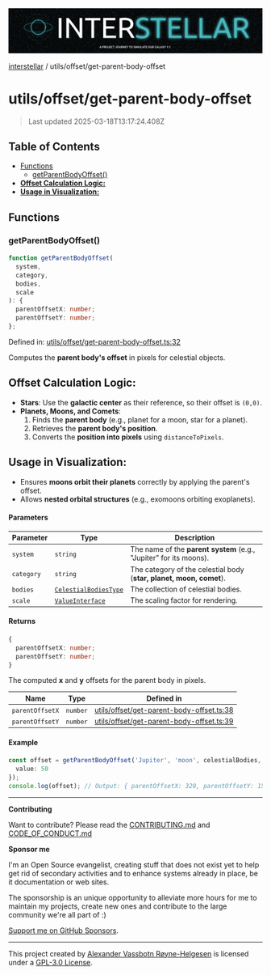 <div>
  <img alt="SPECCER logo" src="https://raw.githubusercontent.com/phun-ky/interstellar/main/public/interstellar-header.png" style="max-height:120px;" />
</div>

[interstellar](../../README.md) / utils/offset/get-parent-body-offset

# utils/offset/get-parent-body-offset

> Last updated 2025-03-18T13:17:24.408Z

## Table of Contents

- [Functions](#functions)
  - [getParentBodyOffset()](#getparentbodyoffset)
- [**Offset Calculation Logic:**](#offset-calculation-logic)
- [**Usage in Visualization:**](#usage-in-visualization)

## Functions

### getParentBodyOffset()

```ts
function getParentBodyOffset(
  system,
  category,
  bodies,
  scale
): {
  parentOffsetX: number;
  parentOffsetY: number;
};
```

Defined in:
[utils/offset/get-parent-body-offset.ts:32](https://github.com/phun-ky/interstellar/blob/main/src/utils/offset/get-parent-body-offset.ts#L32)

Computes the **parent body's offset** in pixels for celestial objects.

## **Offset Calculation Logic:**

- **Stars**: Use the **galactic center** as their reference, so their offset is
  `(0,0)`.
- **Planets, Moons, and Comets**:
  1. Finds the **parent body** (e.g., planet for a moon, star for a planet).
  2. Retrieves the **parent body's position**.
  3. Converts the **position into pixels** using `distanceToPixels`.

## **Usage in Visualization:**

- Ensures **moons orbit their planets** correctly by applying the parent's
  offset.
- Allows **nested orbital structures** (e.g., exomoons orbiting exoplanets).

#### Parameters

| Parameter  | Type                                                                         | Description                                                         |
| ---------- | ---------------------------------------------------------------------------- | ------------------------------------------------------------------- |
| `system`   | `string`                                                                     | The name of the **parent system** (e.g., "Jupiter" for its moons).  |
| `category` | `string`                                                                     | The category of the celestial body (**star, planet, moon, comet**). |
| `bodies`   | [`CelestialBodiesType`](../../types/celestial-bodies.md#celestialbodiestype) | The collection of celestial bodies.                                 |
| `scale`    | [`ValueInterface`](../../types/distance.md#valueinterface)                   | The scaling factor for rendering.                                   |

#### Returns

```ts
{
  parentOffsetX: number;
  parentOffsetY: number;
}
```

The computed **x** and **y** offsets for the parent body in pixels.

| Name            | Type     | Defined in                                                                                                                                    |
| --------------- | -------- | --------------------------------------------------------------------------------------------------------------------------------------------- |
| `parentOffsetX` | `number` | [utils/offset/get-parent-body-offset.ts:38](https://github.com/phun-ky/interstellar/blob/main/src/utils/offset/get-parent-body-offset.ts#L38) |
| `parentOffsetY` | `number` | [utils/offset/get-parent-body-offset.ts:39](https://github.com/phun-ky/interstellar/blob/main/src/utils/offset/get-parent-body-offset.ts#L39) |

#### Example

```ts
const offset = getParentBodyOffset('Jupiter', 'moon', celestialBodies, {
  value: 50
});
console.log(offset); // Output: { parentOffsetX: 320, parentOffsetY: 150 }
```

---

**Contributing**

Want to contribute? Please read the
[CONTRIBUTING.md](https://github.com/phun-ky/interstellar/blob/main/CONTRIBUTING.md)
and
[CODE_OF_CONDUCT.md](https://github.com/phun-ky/interstellar/blob/main/CODE_OF_CONDUCT.md)

**Sponsor me**

I'm an Open Source evangelist, creating stuff that does not exist yet to help
get rid of secondary activities and to enhance systems already in place, be it
documentation or web sites.

The sponsorship is an unique opportunity to alleviate more hours for me to
maintain my projects, create new ones and contribute to the large community
we're all part of :)

[Support me on GitHub Sponsors](https://github.com/sponsors/phun-ky).

---

This project created by [Alexander Vassbotn Røyne-Helgesen](http://phun-ky.net)
is licensed under a
[GPL-3.0 License](https://choosealicense.com/licenses/gpl-3.0/).

